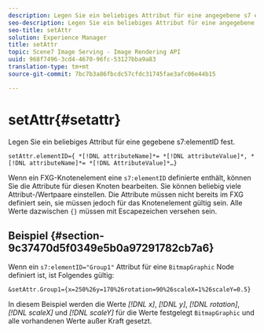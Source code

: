```yaml
---
description: Legen Sie ein beliebiges Attribut für eine angegebene s7 elementID fest.
seo-description: Legen Sie ein beliebiges Attribut für eine angegebene s7 elementID fest.
seo-title: setAttr
solution: Experience Manager
title: setAttr
topic: Scene7 Image Serving - Image Rendering API
uuid: 968f7496-3cd4-4670-96fc-53127bba9a83
translation-type: tm+mt
source-git-commit: 7bc7b3a86fbcdc57cfdc31745fae3afc06e44b15

---
```



# setAttr{#setattr}

Legen Sie ein beliebiges Attribut für eine gegebene s7:elementID fest.

`setAttr.elementID={ *[!DNL attributeName]*= *[!DNL attributeValue]*, *[!DNL attributeName]*= *[!DNL AttributeValue]*…}`

Wenn ein FXG-Knotenelement eine `s7:elementID` definierte enthält, können Sie die Attribute für diesen Knoten bearbeiten. Sie können beliebig viele Attribut-/Wertpaare einstellen. Die Attribute müssen nicht bereits im FXG definiert sein, sie müssen jedoch für das Knotenelement gültig sein. Alle Werte dazwischen `{}` müssen mit Escapezeichen versehen sein.

## Beispiel {#section-9c37470d5f0349e5b0a97291782cb7a6}

Wenn ein `s7:elementID="Group1"` Attribut für eine `BitmapGraphic` Node definiert ist, ist Folgendes gültig:

`&setAttr.Group1={x=250%26y=170%26rotation=90%26scaleX=1%26scaleY=0.5}`

In diesem Beispiel werden die Werte *[!DNL x]*, *[!DNL y]*, *[!DNL rotation]*, *[!DNL scaleX]* und *[!DNL scaleY]* für die Werte festgelegt `BitmapGraphic` und alle vorhandenen Werte außer Kraft gesetzt.
